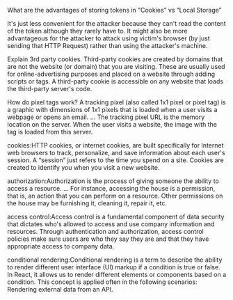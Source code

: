 What are the advantages of storing tokens in “Cookies” vs “Local Storage”

It's just less convenient for the attacker because they can't read the content of the token although they rarely have to. It might also be more advantageous for the attacker to attack using victim's browser (by just sending that HTTP Request) rather than using the attacker's machine.

Explain 3rd party cookies.
Third-party cookies are created by domains that are not the website (or domain) that you are visiting. These are usually used for online-advertising purposes and placed on a website through adding scripts or tags. A third-party cookie is accessible on any website that loads the third-party server's code.

How do pixel tags work?
A tracking pixel (also called 1x1 pixel or pixel tag) is a graphic with dimensions of 1x1 pixels that is loaded when a user visits a webpage or opens an email. ... The tracking pixel URL is the memory location on the server. When the user visits a website, the image with the tag is loaded from this server.

cookies:HTTP cookies, or internet cookies, are built specifically for Internet web browsers to track, personalize, and save information about each user's session. A “session” just refers to the time you spend on a site. Cookies are created to identify you when you visit a new website.

authorization:Authorization is the process of giving someone the ability to access a resource. ... For instance, accessing the house is a permission, that is, an action that you can perform on a resource. Other permissions on the house may be furnishing it, cleaning it, repair it, etc.

access control:Access control is a fundamental component of data security that dictates who's allowed to access and use company information and resources. Through authentication and authorization, access control policies make sure users are who they say they are and that they have appropriate access to company data.

conditional rendering:Conditional rendering is a term to describe the ability to render different user interface (UI) markup if a condition is true or false. In React, it allows us to render different elements or components based on a condition. This concept is applied often in the following scenarios: Rendering external data from an API.
